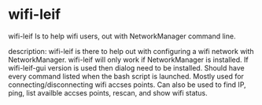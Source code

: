 # wifi-leif
wifi-leif Is to help wifi users, out with NetworkManager command line.


description:
  wifi-leif is there to help out with configuring a wifi network with NetworkManager.
  wifi-leif will only work if NetworkManager is installed.
  If wifi-leif-gui version is used then dialog need to  be installed.
  Should have every command listed when the bash script is launched.
  Mostly used for connecting/disconnecting wifi accses points.
  Can also be used to find IP, ping, list availble accses points, rescan, and show wifi status.   
